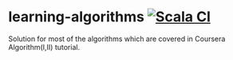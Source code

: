 # learning-algorithms [![Scala CI](https://github.com/anand-singh/learning-algorithms/actions/workflows/scala.yml/badge.svg)](https://github.com/anand-singh/learning-algorithms/actions/workflows/scala.yml)

Solution for most of the algorithms which are covered in Coursera Algorithm(I,II) tutorial.
